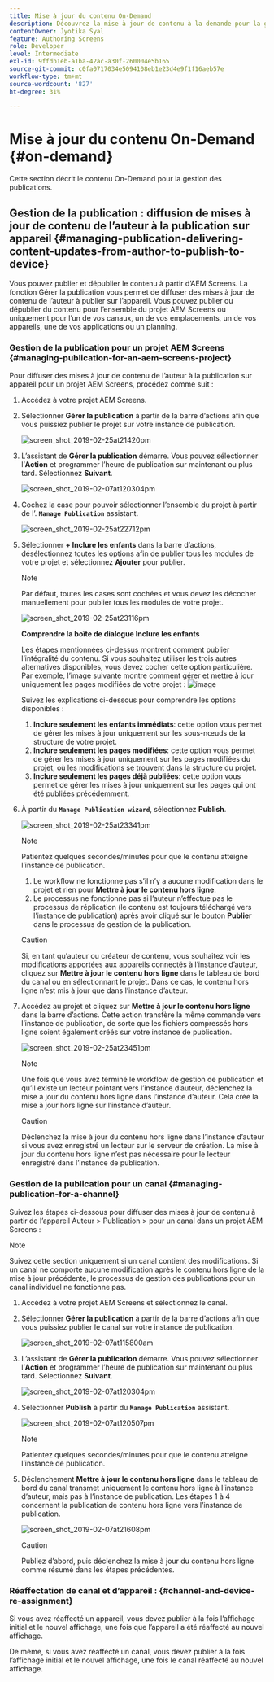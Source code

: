 ```yaml
---
title: Mise à jour du contenu On-Demand
description: Découvrez la mise à jour de contenu à la demande pour la gestion des publications.
contentOwner: Jyotika Syal
feature: Authoring Screens
role: Developer
level: Intermediate
exl-id: 9ffdb1eb-a1ba-42ac-a30f-260004e5b165
source-git-commit: c0fa0717034e5094108eb1e23d4e9f1f16aeb57e
workflow-type: tm+mt
source-wordcount: '827'
ht-degree: 31%

---
```


# Mise à jour du contenu On-Demand {#on-demand}

Cette section décrit le contenu On-Demand pour la gestion des publications.

## Gestion de la publication : diffusion de mises à jour de contenu de l’auteur à la publication sur appareil {#managing-publication-delivering-content-updates-from-author-to-publish-to-device}

Vous pouvez publier et dépublier le contenu à partir d’AEM Screens. La fonction Gérer la publication vous permet de diffuser des mises à jour de contenu de l’auteur à publier sur l’appareil. Vous pouvez publier ou dépublier du contenu pour l’ensemble du projet AEM Screens ou uniquement pour l’un de vos canaux, un de vos emplacements, un de vos appareils, une de vos applications ou un planning.

### Gestion de la publication pour un projet AEM Screens {#managing-publication-for-an-aem-screens-project}

Pour diffuser des mises à jour de contenu de l’auteur à la publication sur appareil pour un projet AEM Screens, procédez comme suit :

1. Accédez à votre projet AEM Screens.
1. Sélectionner **Gérer la publication** à partir de la barre d’actions afin que vous puissiez publier le projet sur votre instance de publication.

   ![screen_shot_2019-02-25at21420pm](assets/screen_shot_2019-02-25at21420pm.png)

1. L’assistant de **Gérer la publication** démarre. Vous pouvez sélectionner l’**Action** et programmer l’heure de publication sur maintenant ou plus tard. Sélectionnez **Suivant**.

   ![screen_shot_2019-02-07at120304pm](assets/screen_shot_2019-02-07at120304pm.png)

1. Cochez la case pour pouvoir sélectionner l’ensemble du projet à partir de l’. **`Manage Publication`** assistant.

   ![screen_shot_2019-02-25at22712pm](assets/screen_shot_2019-02-25at22712pm.png)

1. Sélectionner **+ Inclure les enfants** dans la barre d’actions, désélectionnez toutes les options afin de publier tous les modules de votre projet et sélectionnez **Ajouter** pour publier.

   >[!NOTE]
   >
   >Par défaut, toutes les cases sont cochées et vous devez les décocher manuellement pour publier tous les modules de votre projet.

   ![screen_shot_2019-02-25at23116pm](assets/screen_shot_2019-02-25at23116pm.png)

   **Comprendre la boîte de dialogue Inclure les enfants**

   Les étapes mentionnées ci-dessus montrent comment publier l’intégralité du contenu. Si vous souhaitez utiliser les trois autres alternatives disponibles, vous devez cocher cette option particulière.
Par exemple, l’image suivante montre comment gérer et mettre à jour uniquement les pages modifiées de votre projet :
   ![image](assets/author-publish-manage.png)

   Suivez les explications ci-dessous pour comprendre les options disponibles :

   1. **Inclure seulement les enfants immédiats**: cette option vous permet de gérer les mises à jour uniquement sur les sous-nœuds de la structure de votre projet.
   1. **Inclure seulement les pages modifiées**: cette option vous permet de gérer les mises à jour uniquement sur les pages modifiées du projet, où les modifications se trouvent dans la structure du projet.
   1. **Inclure seulement les pages déjà publiées**: cette option vous permet de gérer les mises à jour uniquement sur les pages qui ont été publiées précédemment.


1. À partir du **`Manage Publication wizard`**, sélectionnez **Publish**.

   ![screen_shot_2019-02-25at23341pm](assets/screen_shot_2019-02-25at23341pm.png)

   >[!NOTE]
   >
   >Patientez quelques secondes/minutes pour que le contenu atteigne l’instance de publication.
   >
   >
   >    1. Le workflow ne fonctionne pas s’il n’y a aucune modification dans le projet et rien pour **Mettre à jour le contenu hors ligne**.
   >    1. Le processus ne fonctionne pas si l’auteur n’effectue pas le processus de réplication (le contenu est toujours téléchargé vers l’instance de publication) après avoir cliqué sur le bouton **Publier** dans le processus de gestion de la publication.

   >[!CAUTION]
   >Si, en tant qu’auteur ou créateur de contenu, vous souhaitez voir les modifications apportées aux appareils connectés à l’instance d’auteur, cliquez sur **Mettre à jour le contenu hors ligne** dans le tableau de bord du canal ou en sélectionnant le projet. Dans ce cas, le contenu hors ligne n’est mis à jour que dans l’instance d’auteur.

1. Accédez au projet et cliquez sur **Mettre à jour le contenu hors ligne** dans la barre d’actions. Cette action transfère la même commande vers l’instance de publication, de sorte que les fichiers compressés hors ligne soient également créés sur votre instance de publication.

   ![screen_shot_2019-02-25at23451pm](assets/screen_shot_2019-02-25at23451pm.png)


   >[!NOTE]
   >
   >Une fois que vous avez terminé le workflow de gestion de publication et qu’il existe un lecteur pointant vers l’instance d’auteur, déclenchez la mise à jour du contenu hors ligne dans l’instance d’auteur. Cela crée la mise à jour hors ligne sur l’instance d’auteur.

   >[!CAUTION]
   >
   >Déclenchez la mise à jour du contenu hors ligne dans l’instance d’auteur si vous avez enregistré un lecteur sur le serveur de création. La mise à jour du contenu hors ligne n’est pas nécessaire pour le lecteur enregistré dans l’instance de publication.

### Gestion de la publication pour un canal {#managing-publication-for-a-channel}

Suivez les étapes ci-dessous pour diffuser des mises à jour de contenu à partir de l’appareil Auteur > Publication > pour un canal dans un projet AEM Screens :

>[!NOTE]
>
>Suivez cette section uniquement si un canal contient des modifications. Si un canal ne comporte aucune modification après le contenu hors ligne de la mise à jour précédente, le processus de gestion des publications pour un canal individuel ne fonctionne pas.

1. Accédez à votre projet AEM Screens et sélectionnez le canal.
1. Sélectionner **Gérer la publication** à partir de la barre d’actions afin que vous puissiez publier le canal sur votre instance de publication.

   ![screen_shot_2019-02-07at115800am](assets/screen_shot_2019-02-07at115800am.png)

1. L’assistant de **Gérer la publication** démarre. Vous pouvez sélectionner l’**Action** et programmer l’heure de publication sur maintenant ou plus tard. Sélectionnez **Suivant**.

   ![screen_shot_2019-02-07at120304pm](assets/screen_shot_2019-02-07at120304pm.png)

1. Sélectionner **Publish** à partir du **`Manage Publication`** assistant.

   ![screen_shot_2019-02-07at120507pm](assets/screen_shot_2019-02-07at120507pm.png)

   >[!NOTE]
   >
   >Patientez quelques secondes/minutes pour que le contenu atteigne l’instance de publication.

1. Déclenchement **Mettre à jour le contenu hors ligne** dans le tableau de bord du canal transmet uniquement le contenu hors ligne à l’instance d’auteur, mais pas à l’instance de publication. Les étapes 1 à 4 concernent la publication de contenu hors ligne vers l’instance de publication.

   ![screen_shot_2019-02-07at21608pm](assets/screen_shot_2019-02-07at21608pm.png)

   >[!CAUTION]
   >
   >Publiez d’abord, puis déclenchez la mise à jour du contenu hors ligne comme résumé dans les étapes précédentes.

### Réaffectation de canal et d’appareil : {#channel-and-device-re-assignment}

Si vous avez réaffecté un appareil, vous devez publier à la fois l’affichage initial et le nouvel affichage, une fois que l’appareil a été réaffecté au nouvel affichage.

De même, si vous avez réaffecté un canal, vous devez publier à la fois l’affichage initial et le nouvel affichage, une fois le canal réaffecté au nouvel affichage.
